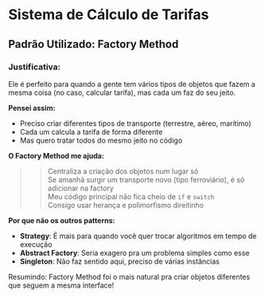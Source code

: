# Sistema de Cálculo de Tarifas

## Padrão Utilizado: Factory Method

### Justificativa:
Ele é perfeito para quando a gente tem vários tipos de objetos que fazem a mesma coisa (no caso, calcular tarifa), mas cada um faz do seu jeito.

**Pensei assim:**
- Preciso criar diferentes tipos de transporte (terrestre, aéreo, marítimo)
- Cada um calcula a tarifa de forma diferente
- Mas quero tratar todos do mesmo jeito no código

**O Factory Method me ajuda:**
>>Centraliza a criação dos objetos num lugar só  
>>Se amanhã surgir um transporte novo (tipo ferroviário), é só adicionar na factory  
>>Meu código principal não fica cheio de `if` e `switch`  
>>Consigo usar herança e polimorfismo direitinho  

**Por que não os outros patterns:**
- **Strategy**: É mais para quando você quer trocar algoritmos em tempo de execução
- **Abstract Factory**: Seria exagero pra um problema simples como esse
- **Singleton**: Não faz sentido aqui, preciso de várias instâncias

Resumindo: Factory Method foi o mais natural pra criar objetos diferentes que seguem a mesma interface!
